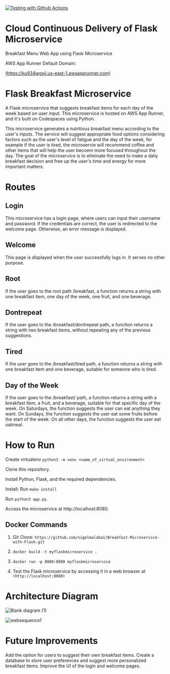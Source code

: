 [![Testing with Github Actions](https://github.com/nigelmalaba1/WebApp/actions/workflows/main.yml/badge.svg)](https://github.com/nigelmalaba1/WebApp/actions/workflows/main.yml)


# Cloud Continuous Delivery of Flask Microservice 
Breakfast Menu Web App using Flask Microservice

AWS App Runner Default Domain:

(https://ku934wgxji.us-east-1.awsapprunner.com)


# Flask Breakfast Microservice
A Flask microservice that suggests breakfast items for each day of the week based on user input. This microservice is hosted on AWS App Runner, and it's built on Codespaces using Python.

This microservice generates a nutritious breakfast menu according to the user's inputs. The service will suggest appropriate food options considering factors such as the user's level of fatigue and the day of the week, for example if the user is tired, the microservie will recommend coffee and other items that will help the user becoem more focused throughout the day. The goal of the microservice is to eliminate the need to make a daily breakfast decision and free up the user's time and energy for more important matters.

# Routes
## Login

This microservice has a login page, where users can input their username and password. If the credentials are correct, the user is redirected to the welcome page. Otherwise, an error message is displayed.

## Welcome
This page is displayed when the user successfully logs in. It serves no other purpose.

## Root
If the user goes to the root path /breakfast, a function returns a string with one breakfast item, one day of the week, one fruit, and one beverage.

## Dontrepeat
If the user goes to the /breakfast/dontrepeat path, a function returns a string with two breakfast items, without repeating any of the previous suggestions.

## Tired
If the user goes to the /breakfast/tired path, a function returns a string with one breakfast item and one beverage, suitable for someone who is tired.

## Day of the Week
If the user goes to the /breakfast/<day> path, a function returns a string with a breakfast item, a fruit, and a beverage, suitable for that specific day of the week. On Saturdays, the function suggests the user can eat anything they want. On Sundays, the function suggests the user eat some fruits before the start of the week. On all other days, the function suggests the user eat oatmeal.

# How to Run

Create virtualenv `python3 -m venv <name_of_virtual_environment>`

Clone this repository.

Install Python, Flask, and the required dependencies.

Install: Run `make install`

Run `python3 app.py`.

Access the microservice at http://localhost:8080.


## Docker Commands

1. Git Clone: `https://github.com/nigelmalaba1/Breakfast-Microservice-with-Flask.git`

2. `docker build -t myflaskmicroservice .`

3. `docker run -p 8080:8080 myflaskmicroservice`

4. Test the Flask microservice by accessing it in a web browser at `(http://localhost:8080)`

# Architecture Diagram 

![Blank diagram (1)](https://user-images.githubusercontent.com/123284219/217413980-3af7e0d9-ad16-407f-b8b3-b4b30a7d5395.jpeg)


![websequence1](https://user-images.githubusercontent.com/123284219/224525073-462e0d20-731e-4464-af78-9471d97c9476.jpeg)


# Future Improvements

Add the option for users to suggest their own breakfast items.
Create a database to store user preferences and suggest more personalized breakfast items.
Improve the UI of the login and welcome pages.
